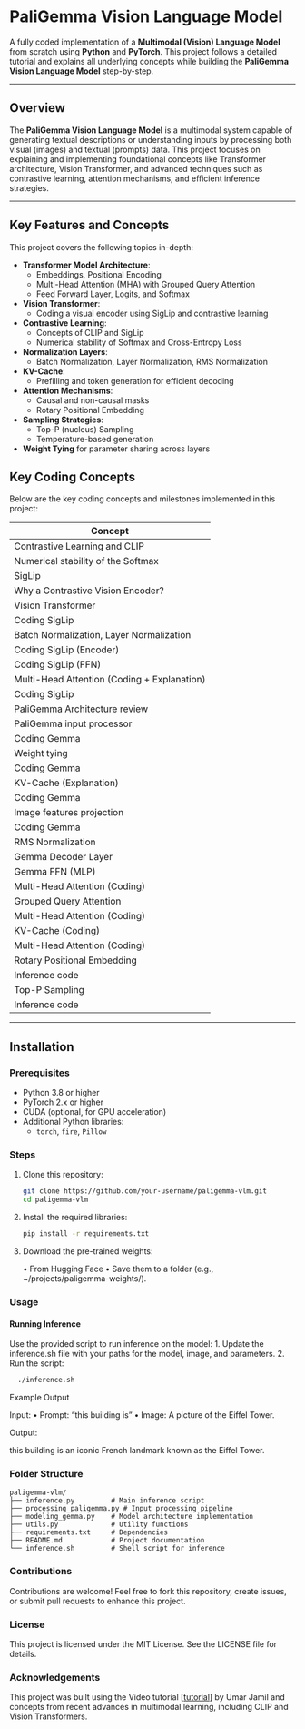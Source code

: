 # PaliGemma Vision Language Model

A fully coded implementation of a **Multimodal (Vision) Language Model** from scratch using **Python** and **PyTorch**. This project follows a detailed tutorial and explains all underlying concepts while building the **PaliGemma Vision Language Model** step-by-step.

---

## Overview

The **PaliGemma Vision Language Model** is a multimodal system capable of generating textual descriptions or understanding inputs by processing both visual (images) and textual (prompts) data. This project focuses on explaining and implementing foundational concepts like Transformer architecture, Vision Transformer, and advanced techniques such as contrastive learning, attention mechanisms, and efficient inference strategies.

---

## Key Features and Concepts

This project covers the following topics in-depth:
- **Transformer Model Architecture**:
  - Embeddings, Positional Encoding
  - Multi-Head Attention (MHA) with Grouped Query Attention
  - Feed Forward Layer, Logits, and Softmax
- **Vision Transformer**:
  - Coding a visual encoder using SigLip and contrastive learning
- **Contrastive Learning**:
  - Concepts of CLIP and SigLip
  - Numerical stability of Softmax and Cross-Entropy Loss
- **Normalization Layers**:
  - Batch Normalization, Layer Normalization, RMS Normalization
- **KV-Cache**:
  - Prefilling and token generation for efficient decoding
- **Attention Mechanisms**:
  - Causal and non-causal masks
  - Rotary Positional Embedding
- **Sampling Strategies**:
  - Top-P (nucleus) Sampling
  - Temperature-based generation
- **Weight Tying** for parameter sharing across layers
## Key Coding Concepts

Below are the key coding concepts and milestones implemented in this project:

| Concept                                     |
|---------------------------------------------|
| Contrastive Learning and CLIP               |
| Numerical stability of the Softmax          |
| SigLip                                       |
| Why a Contrastive Vision Encoder?           |
| Vision Transformer                          |
| Coding SigLip                               |
| Batch Normalization, Layer Normalization    |
| Coding SigLip (Encoder)                     |
| Coding SigLip (FFN)                         |
| Multi-Head Attention (Coding + Explanation) |
| Coding SigLip                               |
| PaliGemma Architecture review               |
| PaliGemma input processor                   |
| Coding Gemma                                |
| Weight tying                                |
| Coding Gemma                                |
| KV-Cache (Explanation)                      |
| Coding Gemma                                |
| Image features projection                   |
| Coding Gemma                                |
| RMS Normalization                           |
| Gemma Decoder Layer                         |
| Gemma FFN (MLP)                             |
| Multi-Head Attention (Coding)               |
| Grouped Query Attention                     |
| Multi-Head Attention (Coding)               |
| KV-Cache (Coding)                           |
| Multi-Head Attention (Coding)               |
| Rotary Positional Embedding                 |
| Inference code                              |
| Top-P Sampling                              |
| Inference code                              |

---

## Installation

### Prerequisites
- Python 3.8 or higher
- PyTorch 2.x or higher
- CUDA (optional, for GPU acceleration)
- Additional Python libraries: 
  - `torch`, `fire`, `Pillow`

### Steps
1. Clone this repository:
   ```bash
   git clone https://github.com/your-username/paligemma-vlm.git
   cd paligemma-vlm
   ```
2. Install the required libraries:
   ```bash
   pip install -r requirements.txt
   ```

3. Download the pre-trained weights:

	•	From Hugging Face
	•	Save them to a folder (e.g., ~/projects/paligemma-weights/).

### Usage

#### Running Inference

Use the provided script to run inference on the model:
	1.	Update the inference.sh file with your paths for the model, image, and parameters.
	2.	Run the script:

```bash
  ./inference.sh
```

Example Output

Input:
	•	Prompt: “this building is”
	•	Image: A picture of the Eiffel Tower.

Output:

this building is an iconic French landmark known as the Eiffel Tower.

### Folder Structure
```
paligemma-vlm/
├── inference.py         # Main inference script
├── processing_paligemma.py # Input processing pipeline
├── modeling_gemma.py    # Model architecture implementation
├── utils.py             # Utility functions
├── requirements.txt     # Dependencies
├── README.md            # Project documentation
└── inference.sh         # Shell script for inference
```

### Contributions

Contributions are welcome! Feel free to fork this repository, create issues, or submit pull requests to enhance this project.

### License

This project is licensed under the MIT License. See the LICENSE file for details.

### Acknowledgements

This project was built using the Video tutorial [[tutorial](https://youtu.be/vAmKB7iPkWw?si=SakH0BmprOGUhxDj)] by Umar Jamil and concepts from recent advances in multimodal learning, including CLIP and Vision Transformers.

